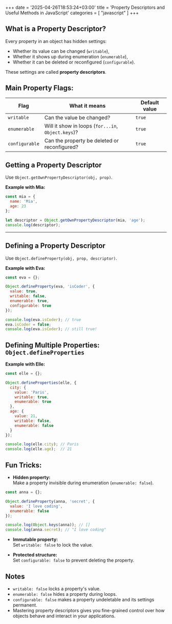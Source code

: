 +++
date = '2025-04-26T18:53:24+03:00'
title = 'Property Descriptors and Useful Methods in JavaScript'
categories = [ "javascript" ]
+++

## What is a Property Descriptor?

Every property in an object has hidden settings:  
- Whether its value can be changed (`writable`),  
- Whether it shows up during enumeration (`enumerable`),  
- Whether it can be deleted or reconfigured (`configurable`).

These settings are called **property descriptors**.


## Main Property Flags:

| Flag         | What it means                     | Default value |
|--------------|------------------------------------|---------------|
| `writable`   | Can the value be changed?           | `true`        |
| `enumerable` | Will it show in loops (`for...in`, `Object.keys`)? | `true` |
| `configurable` | Can the property be deleted or reconfigured? | `true` |


## Getting a Property Descriptor

Use `Object.getOwnPropertyDescriptor(obj, prop)`.

**Example with Mia:**

```javascript
const mia = {
  name: 'Mia',
  age: 23
};

let descriptor = Object.getOwnPropertyDescriptor(mia, 'age');
console.log(descriptor);
```

---

## Defining a Property Descriptor

Use `Object.defineProperty(obj, prop, descriptor)`.

**Example with Eva:**

```javascript
const eva = {};

Object.defineProperty(eva, 'isCoder', {
  value: true,
  writable: false,
  enumerable: true,
  configurable: true
});

console.log(eva.isCoder); // true
eva.isCoder = false;
console.log(eva.isCoder); // still true!
```


## Defining Multiple Properties: `Object.defineProperties`

**Example with Elle:**

```javascript
const elle = {};

Object.defineProperties(elle, {
  city: {
    value: 'Paris',
    writable: true,
    enumerable: true
  },
  age: {
    value: 21,
    writable: false,
    enumerable: false
  }
});

console.log(elle.city); // Paris
console.log(elle.age);  // 21
```


## Fun Tricks:

- **Hidden property:**  
  Make a property invisible during enumeration (`enumerable: false`).

```javascript
const anna = {};

Object.defineProperty(anna, 'secret', {
  value: 'I love coding',
  enumerable: false
});

console.log(Object.keys(anna)); // []
console.log(anna.secret); // "I love coding"
```


- **Immutable property:**  
  Set `writable: false` to lock the value.

- **Protected structure:**  
  Set `configurable: false` to prevent deleting the property.


## Notes

- `writable: false` locks a property's value.
- `enumerable: false` hides a property during loops.
- `configurable: false` makes a property undeletable and its settings permanent.
- Mastering property descriptors gives you fine-grained control over how objects behave and interact in your applications.